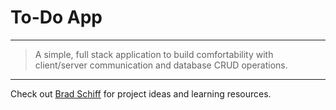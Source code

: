 # To-Do App

---

> A simple, full stack application to build comfortability with client/server communication and database CRUD operations.

---

Check out [Brad Schiff](https://www.udemy.com/user/bradschiff/) for project ideas and learning resources.
